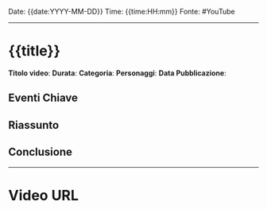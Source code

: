 Date: {{date:YYYY-MM-DD}}
Time: {{time:HH:mm}}
Fonte: #YouTube 

---
# {{title}}
**Titolo video**:
**Durata**:
**Categoria**: 
**Personaggi**: 
**Data Pubblicazione**:

## Eventi Chiave


## Riassunto


## Conclusione




---
# Video URL
